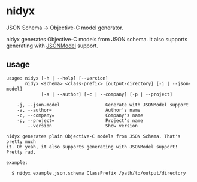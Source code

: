 # nidyx

JSON Schema -> Objective-C model generator.

nidyx generates Objective-C models from JSON schema. It also supports
generating with [JSONModel](https://github.com/icanzilb/JSONModel) support.

## usage

```
usage: nidyx [-h | --help] [--version]
       nidyx <schema> <class-prefix> [output-directory] [-j | --json-model]
             [-a | --author] [-c | --company] [-p | --project]

    -j, --json-model                 Generate with JSONModel support
    -a, --author=                    Author's name
    -c, --company=                   Company's name
    -p, --project=                   Project's name
        --version                    Show version

nidyx generates plain Objective-C models from JSON Schema. That's pretty much
it. Oh yeah, it also supports generating with JSONModel support! Pretty rad.

example:

  $ nidyx example.json.schema ClassPrefix /path/to/output/directory

```
